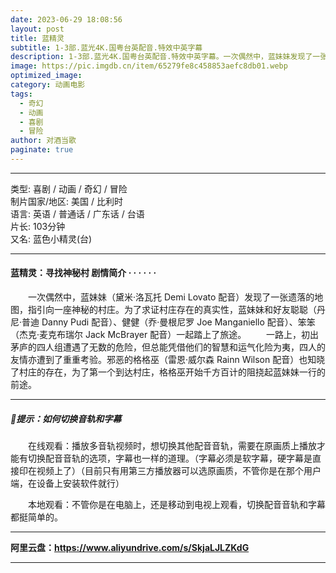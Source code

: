 ```yaml
---
date: 2023-06-29 18:08:56
layout: post
title: 蓝精灵
subtitle: 1-3部.蓝光4K.国粤台英配音.特效中英字幕
description: 1-3部.蓝光4K.国粤台英配音.特效中英字幕。一次偶然中，蓝妹妹发现了一张遗落的地图，指引向一座神秘的村庄。为了求证村庄存在的真实性，蓝妹妹和好友聪聪、健健、笨笨一起踏上了旅途....
image: https://pic.imgdb.cn/item/65279fe8c458853aefc8db01.webp
optimized_image: 
category: 动画电影
tags:
  - 奇幻
  - 动画
  - 喜剧
  - 冒险
author: 对酒当歌
paginate: true
---
```


---

类型: 喜剧 / 动画 / 奇幻 / 冒险  
制片国家/地区: 美国 / 比利时  
语言: 英语  /  普通话 /  广东话  /  台语  
片长: 103分钟  
又名: 蓝色小精灵(台)  

---

#### 蓝精灵：寻找神秘村 剧情简介 · · · · · ·

　　一次偶然中，蓝妹妹（黛米·洛瓦托 Demi Lovato 配音）发现了一张遗落的地图，指引向一座神秘的村庄。为了求证村庄存在的真实性，蓝妹妹和好友聪聪（丹尼·普迪 Danny Pudi 配音）、健健（乔·曼根尼罗 Joe Manganiello 配音）、笨笨（杰克·麦克布瑞尔 Jack McBrayer 配音）一起踏上了旅途。
　　一路上，初出茅庐的四人组遭遇了无数的危险，但总能凭借他们的智慧和运气化险为夷，四人的友情亦遭到了重重考验。邪恶的格格巫（雷恩·威尔森 Rainn Wilson 配音）也知晓了村庄的存在，为了第一个到达村庄，格格巫开始千方百计的阻挠起蓝妹妹一行的前途。

---

##### 🔔提示：如何切换音轨和字幕

　　在线观看：播放多音轨视频时，想切换其他配音音轨，需要在原画质上播放才能有切换配音音轨的选项，字幕也一样的道理。（字幕必须是软字幕，硬字幕是直接印在视频上了）（目前只有用第三方播放器可以选原画质，不管你是在那个用户端，在设备上安装软件就行）

　　本地观看：不管你是在电脑上，还是移动到电视上观看，切换配音音轨和字幕都挺简单的。

---

**阿里云盘：<https://www.aliyundrive.com/s/SkjaLJLZKdG>**

---
